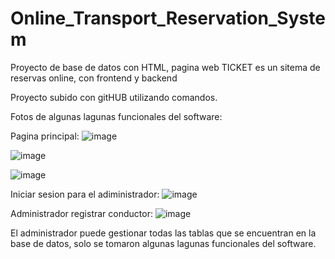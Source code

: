 # Online_Transport_Reservation_System

Proyecto de base de datos con HTML, pagina web TICKET es un sitema de reservas online, con frontend y backend

Proyecto subido con gitHUB utilizando comandos.

Fotos de algunas lagunas funcionales del software:

Pagina principal:
![image](https://user-images.githubusercontent.com/83777985/120742384-660dac80-c4bc-11eb-9f62-2fcbfb98f6fe.png)

![image](https://user-images.githubusercontent.com/83777985/120742451-7f165d80-c4bc-11eb-88d0-d4c1df45da51.png)

![image](https://user-images.githubusercontent.com/83777985/120742466-8a698900-c4bc-11eb-9750-66cdf039204e.png)


Iniciar sesion para el adiministrador:
![image](https://user-images.githubusercontent.com/83777985/120742523-a66d2a80-c4bc-11eb-8a20-702813a6ba0f.png)


Administrador registrar conductor:
![image](https://user-images.githubusercontent.com/83777985/120742558-bb49be00-c4bc-11eb-87b2-d9db9c47d5ac.png)

El administrador puede gestionar todas las tablas que se encuentran en la base de datos, solo se tomaron algunas lagunas funcionales del software.



